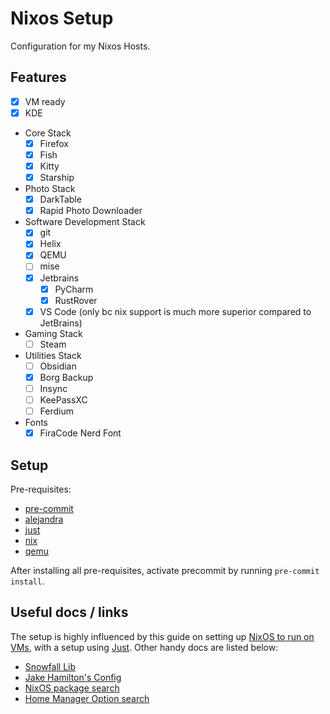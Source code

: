 # Nixos Setup

Configuration for my Nixos Hosts.

## Features

- [x] VM ready
- [x] KDE
- Core Stack
  + [x] Firefox
  + [x] Fish
  + [x] Kitty
  + [x] Starship
- Photo Stack
  + [x] DarkTable
  + [x] Rapid Photo Downloader
- Software Development Stack
  + [x] git
  + [x] Helix
  + [x] QEMU
  + [ ] mise
  + [x] Jetbrains
     - [x] PyCharm
     - [x] RustRover
  + [x] VS Code (only bc nix support is much more superior compared to JetBrains)
- Gaming Stack
  + [ ] Steam
- Utilities Stack
  + [ ] Obsidian
  + [x] Borg Backup
  + [ ] Insync
  + [ ] KeePassXC
  + [ ] Ferdium
- Fonts
  + [x] FiraCode Nerd Font

## Setup

Pre-requisites:
- [pre-commit](https://pre-commit.com/)
- [alejandra](https://github.com/kamadorueda/alejandra)
- [just](https://github.com/casey/just)
- [nix](https://nixos.org/)
- [qemu](https://www.qemu.org/)

After installing all pre-requisites, activate precommit by running `pre-commit install`.

## Useful docs / links

The setup is highly influenced by this guide on setting up [NixOS to run on VMs](https://nix.dev/tutorials/nixos/nixos-configuration-on-vm.html), with a setup using [Just](https://just.systems/). Other handy docs are listed below:

- [Snowfall Lib](https://snowfall.org/guides/lib/quickstart/)
- [Jake Hamilton's Config](https://github.com/jakehamilton/config/)
- [NixOS package search](https://search.nixos.org/packages)
- [Home Manager Option search](https://home-manager-options.extranix.com/)
